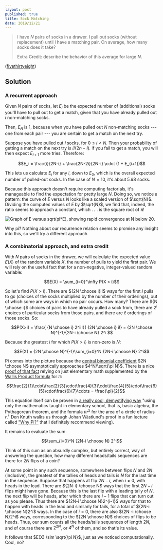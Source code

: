 ```yaml
---
layout: post
published: true
title: Sock Matching
date: 2019/12/21
---
```


>I have $N$ pairs of socks in a drawer. I pull out socks (without replacement) until I have a matching pair. On average, how many socks does it take?
>
>Extra Credit: describe the behavior of this average for large $N$.

<!--more-->

([fivethirtyeight](https://fivethirtyeight.com/features/can-you-find-a-matching-pair-of-socks/))

## Solution

### A recurrent approach

Given $N$ pairs of socks, let $E_i$ be the expected number of (additional) socks you'll have to pull out to get a match, given that you have already pulled out $i$ non-matching socks. 

Then, $E_N$ is $1$, because when you have pulled out $N$ non-matching socks --- one from each pair --- you are certain to get a match on the next try.

Suppose you have pulled out $i$ socks, for $0 \leq i < N$. Then your probability of getting a match on the next try is $i/(2n-i)$. If you fail to get a match, you will then expect $E_{i+1}$ more tries. Therefore:

$$E_i = \frac{i}{2N-i} + \frac{2N-2i}{2N-i} \cdot (1 + E_{i+1})$$

This lets us calculate $E_i$ for any $i$, down to $E_0$, which is the overall expected number of pulled-out socks. In the case of $N=10$, it's about $5.68$ socks. 

Because this approach doesn't require computing factorials, it's manageable to find the expectation for pretty large $N$. Doing so, we notice a pattern: the curve of $E$ versus $N$ looks like a scaled version of $\sqrt{N}$. Dividing the computed values of $E$ by $\sqrt{N}$, we find that, indeed, the ratio seems to approach a constant, which . . . is the square root of $\pi$! 

![Graph of E versus sqrt(pi\*E), showing rapid convergence at N below 20.](/img/SockMatching.png)

Why pi? Nothing about our recurrence relation seems to promise any insight into this, so we'll try a different approach.

### A combinatorial approach, and extra credit

With $N$ pairs of socks in the drawer, we will calculate the expected value $E(X)$ of the random variable $X$, the number of pulls to yield the first pair. We will rely on the useful fact that for a non-negative, integer-valued random variable:

$$E(X) = \sum_{i=0}^\infty P(X > i)$$

So let's find $P(X>i)$. There are ${2N \choose i}i!$ ways for the first $i$ pulls to go (choices of the socks multiplied by the number of their orderings), out of which some are ways in which no pair occurs. How many? There are ${N \choose i}$ choices of pairs to have already pulled a sock from, there are $2^i$ choices of particular socks from those pairs, and there are $i!$ orderings of those socks. So:

$$P(X>i) = \frac{ {N \choose i} 2^ii!}{ {2N \choose i} i!} = {2N \choose N}^{-1}{2N-i \choose N} 2^i $$

Because the greatest $i$ for which $P(X>i)$ is non-zero is $N$:

$$E(X) = {2N \choose N}^{-1}\sum_{i=0}^N {2N-i \choose N} 2^i$$

Pi comes into the picture because the [central binomial coefficient](https://en.wikipedia.org/wiki/Central_binomial_coefficient) $2N \choose N$ asymptotically approaches $4^N/\sqrt{\pi N}$. There is a nice [proof of that fact](https://www.moderndescartes.com/essays/2n_choose_n/) relying on just elementary math supplemented by the [Wallis Product formula](https://en.wikipedia.org/wiki/Wallis_product) for $\pi$:

$$\frac{2}{1}\cdot\frac{2}{3}\cdot\frac{4}{3}\cdot\frac{4}{5}\cdot\frac{6}{5}\cdot\frac{6}{7}\cdots = \frac{\pi}{2}$$

This equation itself can be proven in [a really cool, demystifying way](http://www.math.chalmers.se/~wastlund/monthly.pdf) "using only the mathematics taught in elementary school, that is, basic algebra, the Pythagorean theorem, and the formula $\pi r^2$ for the area of a circle of radius $r$." Don Knuth walks us through Johan Wästlund's proof in a fun lecture called ["Why Pi?"](https://www.youtube.com/watch?v=cI6tt9QfRdo) that I definitely recommend viewing).

It remains to evaluate the sum:

$$\sum_{i=0}^N {2N-i \choose N} 2^i$$

Think of this sum as an absurdly complex, but entirely correct, way of answering the question, how many different heads/tails sequences are there for $2N$ flips of a coin?

At some point in any such sequence, somewhere between flips $N$ and $2N$ (inclusive), the greatest of the tallies of heads and tails is $N$ for the last time in the sequence. Suppose that happens at flip $2N-i$, when $i \neq 0$, with heads in the lead. There are ${2N-i} \choose N$ ways that the first $2N-i$ flips might have gone. Because this is the last flip with a leading tally of $N$, the next flip will be heads, after which there are $i-1$ flips that can turn out as you please. Thus there are ${2N-i \choose N}2^{i-1}$ ways for that to happen with heads in the lead and similarly for tails, for a total of ${2N-i \choose N}2^i$ ways. In the case of $i = 0$, there are also ${2N -i \choose N}2^i$ ways, corresponding to the ${2N \choose N}$ choices of flips to be heads. Thus, our sum counts all the heads/tails sequences of length $2N$, and of course there are $2^{2N}$, or $4^N$ of them, and so that's its value.

It follows that $E(X) \sim \sqrt{\pi N}$, just as we noticed computationally. Cool, no?

<br>